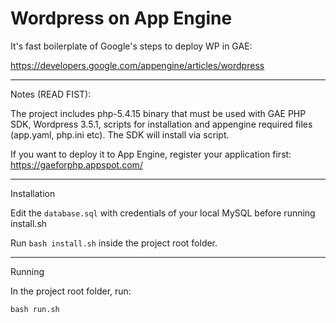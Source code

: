 Wordpress on App Engine
======================

It's fast boilerplate of Google's steps to deploy WP in GAE:

https://developers.google.com/appengine/articles/wordpress

---------------

Notes (READ FIST): 

The project includes php-5.4.15 binary that must be used with GAE PHP SDK, Wordpress 3.5.1, scripts for installation and appengine required files (app.yaml, php.ini etc). The SDK will install via script.

If you want to deploy it to App Engine, register your application first:
https://gaeforphp.appspot.com/

--------------

Installation

Edit the ```database.sql``` with credentials of your local MySQL before running install.sh

Run ```bash install.sh``` inside the project root folder.

-------------

Running

In the project root folder, run:

```bash run.sh```
